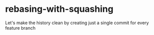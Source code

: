 # rebasing-with-squashing
Let's make the history clean by creating just a single commit for every feature branch
